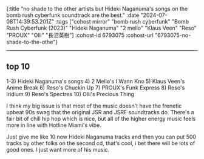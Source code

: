 {:title "no shade to the other artists but Hideki Naganuma's songs on the bomb rush cyberfunk soundtrack are the best."
 :date "2024-07-08T14:39:53.201Z"
 :tags ["cohost mirror" "bomb rush cyberfunk" "Bomb Rush Cyberfunk (2023)" "Hideki Naganuma" "2 mello" "Klaus Veen" "Reso" "PROUX" "Olli" "長沼英樹"]
 :cohost-id 6793075
 :cohost-url "6793075-no-shade-to-the-othe"}

---

## top 10
1-3) Hideki Naganuma's songs
4) 2 Mello's I Wann Kno
5\) Klaus Veen's Anime Break
6\) Reso's Chuckin Up
7\) PROUX's Funk Express
8\) Reso's Iridium
9\) Reso's Spectres
10\) Olli's Precious Thing

I think my big issue is that most of the music doesn't have the frenetic upbeat 90s swag that the original JSR and JSRF soundtracks do. There's a fair bit of chill hip hop which is nice, but all of the higher energy music feels more in line with Hotline Miami's vibe.

Just give me like 10 new Hideki Naganuma tracks and then you can put 500 tracks by other folks on the second cd, that's cool, i bet there will be lots of good ones. I just want more of his music.